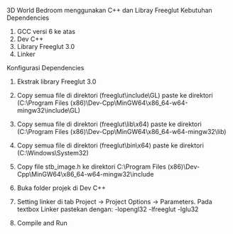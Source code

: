 3D World Bedroom menggunakan C++ dan Libray Freeglut
Kebutuhan Dependencies
1. GCC  versi 6 ke atas
2. Dev C++ 
3. Library Freeglut 3.0 
4. Linker

Konfigurasi Dependencies
1. Ekstrak library Freeglut 3.0 

2. Copy semua file di direktori (freeglut\include\GL) paste ke direktori (C:\Program Files (x86)\Dev-Cpp\MinGW64\x86_64-w64-mingw32\include\GL)

3. Copy semua file di direktori (freeglut\lib\x64) paste ke direktori (C:\Program Files (x86)\Dev-Cpp\MinGW64\x86_64-w64-mingw32\lib)

4. Copy semua file di direktori (freeglut\bin\x64) paste ke direktori (C:\Windows\System32)

5. Copy file stb_image.h  ke direktori C:\Program Files (x86)\Dev-Cpp\MinGW64\x86_64-w64-mingw32\include

6. Buka folder projek di Dev C++

7. Setting linker di tab Project -> Project Options -> Parameters. Pada textbox Linker pastekan dengan:
-lopengl32
-lfreeglut
-lglu32

7. Compile and Run
